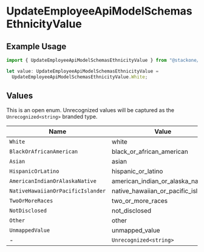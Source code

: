 # UpdateEmployeeApiModelSchemasEthnicityValue

## Example Usage

```typescript
import { UpdateEmployeeApiModelSchemasEthnicityValue } from "@stackone/stackone-client-ts/sdk/models/shared";

let value: UpdateEmployeeApiModelSchemasEthnicityValue =
  UpdateEmployeeApiModelSchemasEthnicityValue.White;
```

## Values

This is an open enum. Unrecognized values will be captured as the `Unrecognized<string>` branded type.

| Name                                | Value                               |
| ----------------------------------- | ----------------------------------- |
| `White`                             | white                               |
| `BlackOrAfricanAmerican`            | black_or_african_american           |
| `Asian`                             | asian                               |
| `HispanicOrLatino`                  | hispanic_or_latino                  |
| `AmericanIndianOrAlaskaNative`      | american_indian_or_alaska_native    |
| `NativeHawaiianOrPacificIslander`   | native_hawaiian_or_pacific_islander |
| `TwoOrMoreRaces`                    | two_or_more_races                   |
| `NotDisclosed`                      | not_disclosed                       |
| `Other`                             | other                               |
| `UnmappedValue`                     | unmapped_value                      |
| -                                   | `Unrecognized<string>`              |